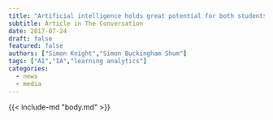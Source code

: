 ```yaml
---
title: "Artificial intelligence holds great potential for both students and teachers – but only if used wisely"
subtitle: Article in The Conversation
date: 2017-07-24
draft: false
featured: false
authors: ["Simon Knight","Simon Buckingham Shum"]
tags: ["AI","IA","learning analytics"]
categories:
  - news
  - media
---
```


{{< include-md "body.md" >}}
